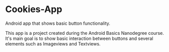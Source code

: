 # Cookies-App
Android app that shows basic button functionality.

This app is a project created during the Android Basics Nanodegree course.
It's main goal is to show basic interaction between buttons and several elements
such as Imageviews and Textviews.
